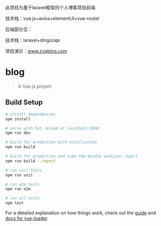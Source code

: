 此项目为基于laravel框架的个人博客项目前端

技术栈：vue.js+axios+elementUI+vue-router

后端部分见：

技术栈：laravel+dingo/api

项目演示：www.zyqblog.com


# blog

> A Vue.js project

## Build Setup

``` bash
# install dependencies
npm install

# serve with hot reload at localhost:8080
npm run dev

# build for production with minification
npm run build

# build for production and view the bundle analyzer report
npm run build --report

# run unit tests
npm run unit

# run e2e tests
npm run e2e

# run all tests
npm test
```

For a detailed explanation on how things work, check out the [guide](http://vuejs-templates.github.io/webpack/) and [docs for vue-loader](http://vuejs.github.io/vue-loader).
